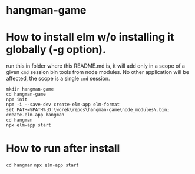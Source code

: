 # hangman-game

# How to install elm w/o installing it globally (-g option).
run this in folder where this README.md is, it will add only in a scope of a given `cmd` session bin tools from node modules. No other application will be affected, the scope is a single `cmd` session.  

`mkdir hangman-game`  
`cd hangman-game`  
`npm init`  
`npm -i --save-dev create-elm-app elm-format`  
`set PATH=%PATH%;D:\worek\repos\hangman-game\node_modules\.bin;`  
`create-elm-app hangman`  
`cd hangman`  
`npx elm-app start`  

# How to run after install
`cd hangman`
`npx elm-app start`
